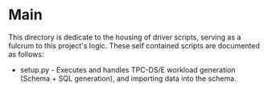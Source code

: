 # Main

This directory is dedicate to the housing of driver scripts, serving as a fulcrum to this project's logic. These self
contained scripts are documented as follows:
 * setup.py - Executes and handles TPC-DS/E workload generation (Schema + SQL generation), and importing data into the
              schema.